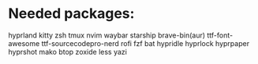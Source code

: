 # Needed packages:
hyprland
kitty
zsh
tmux
nvim
waybar
starship
brave-bin(aur)
ttf-font-awesome
ttf-sourcecodepro-nerd
rofi
fzf
bat
hypridle
hyprlock
hyprpaper
hyprshot
mako
btop
zoxide
less
yazi
